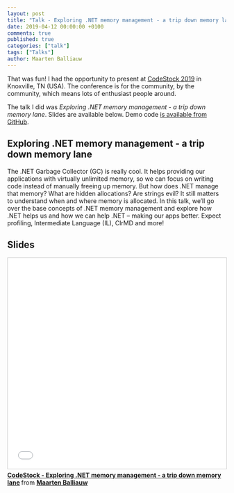 ```yaml
---
layout: post
title: "Talk - Exploring .NET memory management - a trip down memory lane - CodeStock 2019 - Knoxvilla, TN - USA"
date: 2019-04-12 00:00:00 +0100
comments: true
published: true
categories: ["talk"]
tags: ["Talks"]
author: Maarten Balliauw
---
```


That was fun! I had the opportunity to present at [CodeStock 2019](http://codestock.org/) in Knoxville, TN (USA). The conference is for the community, by the community, which means lots of enthusiast people around.

The talk I did was *Exploring .NET memory management - a trip down memory lane*. Slides are available below. Demo code [is available from GitHub](https://github.com/maartenba/memory-demos).

## Exploring .NET memory management - a trip down memory lane

The .NET Garbage Collector (GC) is really cool. It helps providing our applications with virtually unlimited memory, so we can focus on writing code instead of manually freeing up memory. But how does .NET manage that memory? What are hidden allocations? Are strings evil? It still matters to understand when and where memory is allocated. In this talk, we’ll go over the base concepts of .NET memory management and explore how .NET helps us and how we can help .NET – making our apps better. Expect profiling, Intermediate Language (IL), ClrMD and more!

## Slides

<iframe src="//www.slideshare.net/slideshow/embed_code/key/aj3QinmXegkhUt" width="595" height="485" frameborder="0" marginwidth="0" marginheight="0" scrolling="no" style="border:1px solid #CCC; border-width:1px; margin-bottom:5px; max-width: 100%;" allowfullscreen> </iframe> <div style="margin-bottom:5px"> <strong> <a href="//www.slideshare.net/maartenba/codestock-exploring-net-memory-management-a-trip-down-memory-lane" title="CodeStock - Exploring .NET memory management - a trip down memory lane" target="_blank">CodeStock - Exploring .NET memory management - a trip down memory lane</a> </strong> from <strong><a href="https://www.slideshare.net/maartenba" target="_blank">Maarten Balliauw</a></strong> </div>
